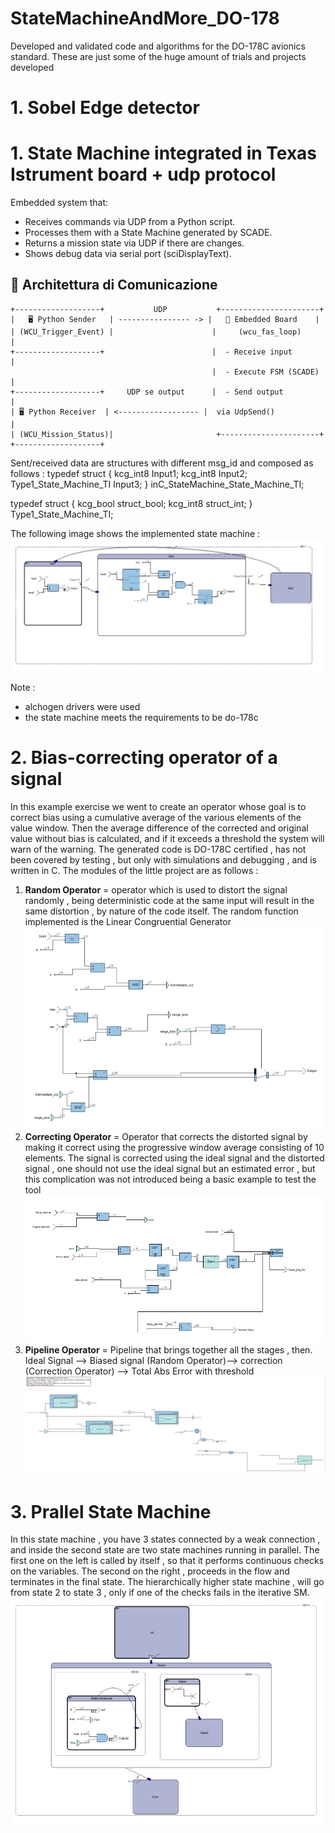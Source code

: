 # StateMachineAndMore_DO-178
Developed and validated code and algorithms for the DO-178C avionics standard. These are just some of the huge amount of trials and projects developed
# 1. Sobel Edge detector 








# 1. State Machine integrated in Texas Istrument board + udp protocol
Embedded system that:
- Receives commands via UDP from a Python script.
- Processes them with a State Machine generated by SCADE.
- Returns a mission state via UDP if there are changes.
- Shows debug data via serial port (sciDisplayText).

## 🔄 Architettura di Comunicazione

```plaintext
+-------------------+           UDP           +----------------------+
|   🖥️ Python Sender   | ---------------- -> |   🧠 Embedded Board    |
| (WCU_Trigger_Event) |                      |     (wcu_fas_loop)      |
+-------------------+                        |  - Receive input        |
                                             |  - Execute FSM (SCADE)  |
+-------------------+     UDP se output      |  - Send output          |
| 🖥️ Python Receiver  | <------------------ |  via UdpSend()           |
| (WCU_Mission_Status)|                       +----------------------+
+-------------------+
```


Sent/received data are structures with different msg_id and composed as follows :
typedef struct {
  kcg_int8 Input1;
  kcg_int8 Input2;
  Type1_State_Machine_TI Input3;
} inC_StateMachine_State_Machine_TI;

typedef struct {
  kcg_bool struct_bool;
  kcg_int8 struct_int;
} Type1_State_Machine_TI;

The following image shows the implemented state machine : 
 ![State Machine](img/StateMachineUDP.PNG)

 Note : 
- alchogen drivers were used
- the state machine meets the requirements to be do-178c

# 2. Bias-correcting operator of a signal
In this example exercise we went to create an operator whose goal is to correct bias using a cumulative average of the various elements of the value window. Then the average difference of the corrected and original value without bias is calculated, and if it exceeds a threshold the system will warn of the warning.
The generated code is DO-178C certified , has not been covered by testing , but only with simulations and debugging , and is written in C.
The modules of the little project are as follows :
1. **Random Operator** = operator which is used to distort the signal randomly , being deterministic code at the same input will result in the same distortion , by nature of the code itself. The random function implemented is the Linear Congruential Generator
 ![Random Operator](img/random.PNG)
2. **Correcting Operator** = Operator that corrects the distorted signal by making it correct using the progressive window average consisting of 10 elements. The signal is corrected using the ideal signal and the distorted signal , one should not use the ideal signal but an estimated error , but this complication was not introduced being a basic example to test the tool
![Correcting Operator](img/correcting_logic.PNG)
3. **Pipeline Operator** = Pipeline that brings together all the stages , then. Ideal Signal --> Biased signal (Random Operator)--> correction (Correction Operator) --> Total Abs Error with threshold
![Pipeline Operator](img/pipeline.PNG)

# 3. Prallel State Machine 
In this state machine , you have 3 states connected by a weak connection , and inside the second state are two state machines running in parallel.
The first one on the left is called by itself , so that it performs continuous checks on the variables.
The second on the right , proceeds in the flow and terminates in the final state.
The hierarchically higher state machine , will go from state 2 to state 3 , only if one of the checks fails in the iterative SM.
![Prallel State Machine](img/State_machine1.PNG)
